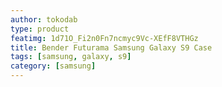 ```yaml
---
author: tokodab
type: product
featimg: 1d71O_Fi2n0Fn7ncmyc9Vc-XEfF8VTHGz
title: Bender Futurama Samsung Galaxy S9 Case
tags: [samsung, galaxy, s9]
category: [samsung]
---
```

